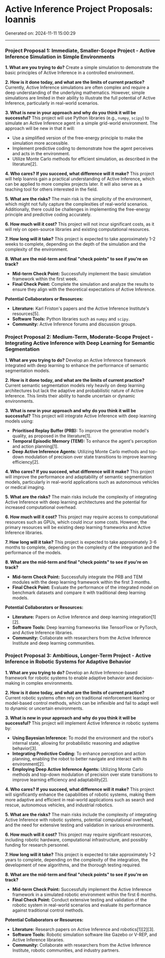 # Active Inference Project Proposals: Ioannis

Generated on: 2024-11-11 15:00:29

---

### Project Proposal 1: Immediate, Smaller-Scope Project - Active Inference Simulation in Simple Environments

**1. What are you trying to do?**
Create a simple simulation to demonstrate the basic principles of Active Inference in a controlled environment.

**2. How is it done today, and what are the limits of current practice?**
Currently, Active Inference simulations are often complex and require a deep understanding of the underlying mathematics. However, simple simulations are limited in their ability to illustrate the full potential of Active Inference, particularly in real-world scenarios.

**3. What is new in your approach and why do you think it will be successful?**
This project will use Python libraries (e.g., `numpy`, `scipy`) to simulate an Active Inference agent in a simple grid-world environment. The approach will be new in that it will:
- Use a simplified version of the free-energy principle to make the simulation more accessible.
- Implement predictive coding to demonstrate how the agent perceives and acts in the environment.
- Utilize Monte Carlo methods for efficient simulation, as described in the literature[2].

**4. Who cares? If you succeed, what difference will it make?**
This project will help Ioannis gain a practical understanding of Active Inference, which can be applied to more complex projects later. It will also serve as a teaching tool for others interested in the field.

**5. What are the risks?**
The main risk is the simplicity of the environment, which might not fully capture the complexities of real-world scenarios. Additionally, there could be challenges in implementing the free-energy principle and predictive coding accurately.

**6. How much will it cost?**
This project will not incur significant costs, as it will rely on open-source libraries and existing computational resources.

**7. How long will it take?**
This project is expected to take approximately 1-2 weeks to complete, depending on the depth of the simulation and the complexity of the environment.

**8. What are the mid-term and final "check points" to see if you're on track?**
- **Mid-term Check Point:** Successfully implement the basic simulation framework within the first week.
- **Final Check Point:** Complete the simulation and analyze the results to ensure they align with the theoretical expectations of Active Inference.

**Potential Collaborators or Resources:**
- **Literature:** Karl Friston's papers and the Active Inference Institute's resources[5].
- **Software Tools:** Python libraries such as `numpy` and `scipy`.
- **Community:** Active Inference forums and discussion groups.

### Project Proposal 2: Medium-Term, Moderate-Scope Project - Integrating Active Inference with Deep Learning for Semantic Segmentation

**1. What are you trying to do?**
Develop an Active Inference framework integrated with deep learning to enhance the performance of semantic segmentation models.

**2. How is it done today, and what are the limits of current practice?**
Current semantic segmentation models rely heavily on deep learning architectures but lack the adaptive and probabilistic nature of Active Inference. This limits their ability to handle uncertain or dynamic environments.

**3. What is new in your approach and why do you think it will be successful?**
This project will integrate Active Inference with deep learning models using:
- **Prioritised Replay Buffer (PRB):** To improve the generative model's quality, as proposed in the literature[1].
- **Temporal Episodic Memory (TEM):** To enhance the agent's perception and action planning[1].
- **Deep Active Inference Agents:** Utilizing Monte Carlo methods and top-down modulation of precision over state transitions to improve learning efficiency[2].

**4. Who cares? If you succeed, what difference will it make?**
This project will improve the performance and adaptability of semantic segmentation models, particularly in real-world applications such as autonomous vehicles or medical imaging.

**5. What are the risks?**
The main risks include the complexity of integrating Active Inference with deep learning architectures and the potential for increased computational overhead.

**6. How much will it cost?**
This project may require access to computational resources such as GPUs, which could incur some costs. However, the primary resources will be existing deep learning frameworks and Active Inference libraries.

**7. How long will it take?**
This project is expected to take approximately 3-6 months to complete, depending on the complexity of the integration and the performance of the models.

**8. What are the mid-term and final "check points" to see if you're on track?**
- **Mid-term Check Point:** Successfully integrate the PRB and TEM modules with the deep learning framework within the first 3 months.
- **Final Check Point:** Evaluate the performance of the integrated model on benchmark datasets and compare it with traditional deep learning models.

**Potential Collaborators or Resources:**
- **Literature:** Papers on Active Inference and deep learning integration[1][2].
- **Software Tools:** Deep learning frameworks like TensorFlow or PyTorch, and Active Inference libraries.
- **Community:** Collaborate with researchers from the Active Inference Institute and deep learning communities.

### Project Proposal 3: Ambitious, Longer-Term Project - Active Inference in Robotic Systems for Adaptive Behavior

**1. What are you trying to do?**
Develop an Active Inference-based framework for robotic systems to enable adaptive behavior and decision-making in complex environments.

**2. How is it done today, and what are the limits of current practice?**
Current robotic systems often rely on traditional reinforcement learning or model-based control methods, which can be inflexible and fail to adapt well to dynamic or uncertain environments.

**3. What is new in your approach and why do you think it will be successful?**
This project will implement Active Inference in robotic systems by:
- **Using Bayesian Inference:** To model the environment and the robot's internal state, allowing for probabilistic reasoning and adaptive behavior[3].
- **Integrating Predictive Coding:** To enhance perception and action planning, enabling the robot to better navigate and interact with its environment[2].
- **Employing Deep Active Inference Agents:** Utilizing Monte Carlo methods and top-down modulation of precision over state transitions to improve learning efficiency and adaptability[2].

**4. Who cares? If you succeed, what difference will it make?**
This project will significantly enhance the capabilities of robotic systems, making them more adaptive and efficient in real-world applications such as search and rescue, autonomous vehicles, and industrial robotics.

**5. What are the risks?**
The main risks include the complexity of integrating Active Inference with robotic systems, potential computational overhead, and the need for extensive testing and validation in various environments.

**6. How much will it cost?**
This project may require significant resources, including robotic hardware, computational infrastructure, and possibly funding for research personnel.

**7. How long will it take?**
This project is expected to take approximately 1-2 years to complete, depending on the complexity of the integration, the development of new algorithms, and the thorough testing required.

**8. What are the mid-term and final "check points" to see if you're on track?**
- **Mid-term Check Point:** Successfully implement the Active Inference framework in a simulated robotic environment within the first 6 months.
- **Final Check Point:** Conduct extensive testing and validation of the robotic system in real-world scenarios and evaluate its performance against traditional control methods.

**Potential Collaborators or Resources:**
- **Literature:** Research papers on Active Inference and robotics[1][2][3].
- **Software Tools:** Robotic simulation software like Gazebo or V-REP, and Active Inference libraries.
- **Community:** Collaborate with researchers from the Active Inference Institute, robotic communities, and industry partners.